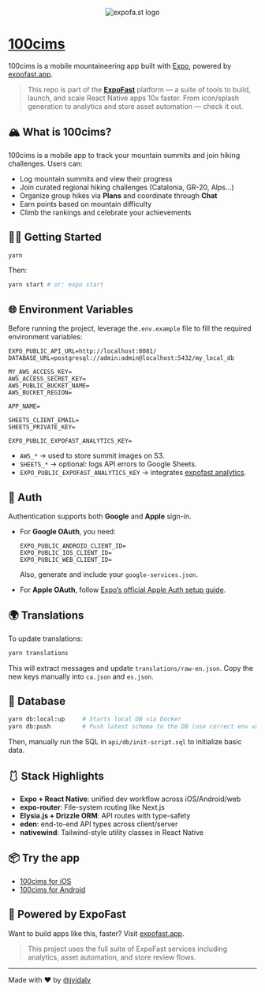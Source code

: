 <p align='center'>
  <img src="https://i.imgur.com/UtFHXCj.png" alt="expofa.st logo"  />
</p>

# [100cims](https://100cims.app)

100cims is a mobile mountaineering app built with [Expo](https://expo.dev), powered by [expofast.app](https://expofast.app).

> This repo is part of the **[ExpoFast](https://expofast.app)** platform — a suite of tools to build, launch, and scale React Native apps 10x faster. From icon/splash generation to analytics and store asset automation — check it out.

## 🏔️ What is 100cims?

100cims is a mobile app to track your mountain summits and join hiking challenges. Users can:

- Log mountain summits and view their progress
- Join curated regional hiking challenges (Catalonia, GR-20, Alps…)
- Organize group hikes via **Plans** and coordinate through **Chat**
- Earn points based on mountain difficulty
- Climb the rankings and celebrate your achievements

## 🧑‍💻 Getting Started

```bash
yarn
```
Then:

```bash
yarn start # or: expo start
```

## 🌐 Environment Variables

Before running the project, leverage the`.env.example` file to fill the required environment variables:

```env
EXPO_PUBLIC_API_URL=http://localhost:8081/
DATABASE_URL=postgresql://admin:admin@localhost:5432/my_local_db

MY_AWS_ACCESS_KEY=
AWS_ACCESS_SECRET_KEY=
AWS_PUBLIC_BUCKET_NAME=
AWS_BUCKET_REGION=

APP_NAME=

SHEETS_CLIENT_EMAIL=
SHEETS_PRIVATE_KEY=

EXPO_PUBLIC_EXPOFAST_ANALYTICS_KEY=
```

- `AWS_*` → used to store summit images on S3.
- `SHEETS_*` → optional: logs API errors to Google Sheets.
- `EXPO_PUBLIC_EXPOFAST_ANALYTICS_KEY` → integrates [expofast analytics](https://expofast.app/analytics).

## 🔐 Auth

Authentication supports both **Google** and **Apple** sign-in.

- For **Google OAuth**, you need:
  ```env
  EXPO_PUBLIC_ANDROID_CLIENT_ID=
  EXPO_PUBLIC_IOS_CLIENT_ID=
  EXPO_PUBLIC_WEB_CLIENT_ID=
  ```
  Also, generate and include your `google-services.json`.

- For **Apple OAuth**, follow [Expo’s official Apple Auth setup guide](https://docs.expo.dev/versions/latest/sdk/apple-authentication/).

## 🌍 Translations

To update translations:

```bash
yarn translations
```

This will extract messages and update `translations/raw-en.json`. Copy the new keys manually into `ca.json` and `es.json`.

## 💄 Database

```bash
yarn db:local:up     # Starts local DB via Docker
yarn db:push         # Push latest schema to the DB (use correct env vars)
```

Then, manually run the SQL in `api/db/init-script.sql` to initialize basic data.

## 🩱 Stack Highlights

- **Expo + React Native**: unified dev workflow across iOS/Android/web
- **expo-router**: File-system routing like Next.js
- **Elysia.js + Drizzle ORM**: API routes with type-safety
- **eden**: end-to-end API types across client/server
- **nativewind**: Tailwind-style utility classes in React Native

## 📦 Try the app

- [100cims for iOS](https://apps.apple.com/us/app/100cims-mountain-challenges/id6740161401?platform=iphone)
- [100cims for Android](https://play.google.com/store/apps/details?id=app.x100cims.x100cims)

## 🚀 Powered by ExpoFast

Want to build apps like this, faster? Visit [expofast.app](https://expofast.app).

> This project uses the full suite of ExpoFast services including analytics, asset automation, and store review flows.

---

Made with ❤️ by [@jvidalv](https://www.linkedin.com/in/josepvidalvidal/)
